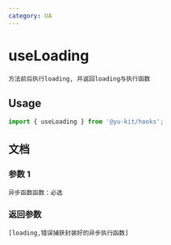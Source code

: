 ```yaml
---
category: UA
---
```


# useLoading

    方法前后执行loading, 并返回loading与执行函数

## Usage

```ts
import { useLoading } from '@yu-kit/hooks';
```

## 文档

### 参数 1

```
异步函数函数：必选
```

### 返回参数

```
[loading,错误捕获封装好的异步执行函数]
```
